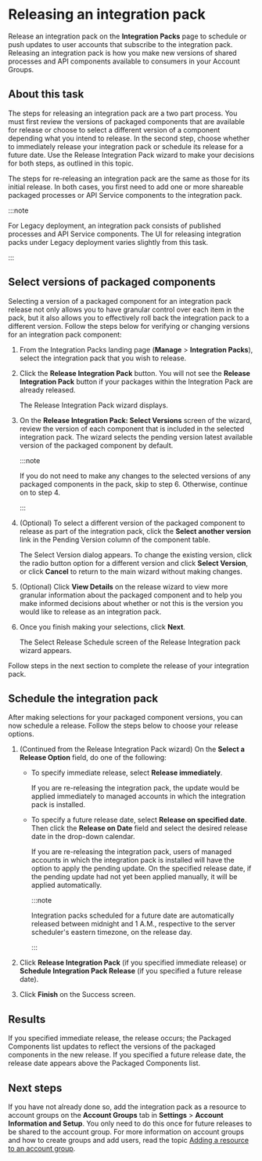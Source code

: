 # Releasing an integration pack

<head>
  <meta name="guidename" content="Integration"/>
  <meta name="context" content="GUID-a69e49ac-ea77-4676-b930-2f177ce6b84d"/>
</head>

Release an integration pack on the **Integration Packs** page to schedule or push updates to user accounts that subscribe to the integration pack. Releasing an integration pack is how you make new versions of shared processes and API components available to consumers in your Account Groups.

## About this task

The steps for releasing an integration pack are a two part process. You must first review the versions of packaged components that are available for release or choose to select a different version of a component depending what you intend to release. In the second step, choose whether to immediately release your integration pack or schedule its release for a future date. Use the Release Integration Pack wizard to make your decisions for both steps, as outlined in this topic.

The steps for re-releasing an integration pack are the same as those for its initial release. In both cases, you first need to add one or more shareable packaged processes or API Service components to the integration pack.

:::note

For Legacy deployment, an integration pack consists of published processes and API Service components. The UI for releasing integration packs under Legacy deployment varies slightly from this task.

:::

## Select versions of packaged components

Selecting a version of a packaged component for an integration pack release not only allows you to have granular control over each item in the pack, but it also allows you to effectively roll back the integration pack to a different version. Follow the steps below for verifying or changing versions for an integration pack component:

1. From the Integration Packs landing page \(**Manage** \> **Integration Packs**\), select the integration pack that you wish to release.

2. Click the **Release Integration Pack** button. You will not see the **Release Integration Pack** button if your packages within the Integration Pack are already released.

    The Release Integration Pack wizard displays.

3. On the **Release Integration Pack: Select Versions** screen of the wizard, review the version of each component that is included in the selected integration pack. The wizard selects the pending version latest available version of the packaged component by default.

    :::note
    
    If you do not need to make any changes to the selected versions of any packaged components in the pack, skip to step 6. Otherwise, continue on to step 4.

    :::

4. (Optional) To select a different version of the packaged component to release as part of the integration pack, click the **Select another version** link in the Pending Version column of the component table.

    The Select Version dialog appears. To change the existing version, click the radio button option for a different version and click **Select Version**, or click **Cancel** to return to the main wizard without making changes.

5. (Optional) Click **View Details** on the release wizard to view more granular information about the packaged component and to help you make informed decisions about whether or not this is the version you would like to release as an integration pack.

6. Once you finish making your selections, click **Next**.

    The Select Release Schedule screen of the Release Integration pack wizard appears.

Follow steps in the next section to complete the release of your integration pack.

## Schedule the integration pack

After making selections for your packaged component versions, you can now schedule a release. Follow the steps below to choose your release options.

1. (Continued from the Release Integration Pack wizard) On the **Select a Release Option** field, do one of the following:

    - To specify immediate release, select **Release immediately**.

        If you are re-releasing the integration pack, the update would be applied immediately to managed accounts in which the integration pack is installed.

    - To specify a future release date, select **Release on specified date**. Then click the **Release on Date** field and select the desired release date in the drop-down calendar.

        If you are re-releasing the integration pack, users of managed accounts in which the integration pack is installed will have the option to apply the pending update. On the specified release date, if the pending update had not yet been applied manually, it will be applied automatically.

        :::note
        
        Integration packs scheduled for a future date are automatically released between midnight and 1 A.M., respective to the server scheduler's eastern timezone, on the release day.

        :::

2. Click **Release Integration Pack** \(if you specified immediate release\) or **Schedule Integration Pack Release** \(if you specified a future release date\).

3. Click **Finish** on the Success screen.

## Results

If you specified immediate release, the release occurs; the Packaged Components list updates to reflect the versions of the packaged components in the new release. If you specified a future release date, the release date appears above the Packaged Components list.

## Next steps

If you have not already done so, add the integration pack as a resource to account groups on the **Account Groups** tab in **Settings** \> **Account Information and Setup**. You only need to do this once for future releases to be shared to the account group. For more information on account groups and how to create groups and add users, read the topic [Adding a resource to an account group](../Integration%20management/t-atm-Adding_a_resource_to_an_account_group_09eb9daf-9fca-465b-b681-55a5da819184.md).
